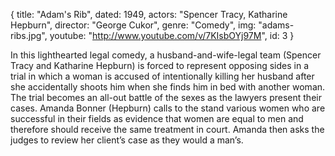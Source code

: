 {
  title: "Adam's Rib",
  dated:  1949,
  actors: "Spencer Tracy, Katharine Hepburn",
  director: "George Cukor",
  genre: "Comedy",
  img: "adams-ribs.jpg",
  youtube: "http://www.youtube.com/v/7KIsbOYj97M",
  id: 3
}

 In this lighthearted legal comedy, a husband-and-wife-legal team (Spencer Tracy and Katharine Hepburn) is forced to represent opposing sides in a trial in which a woman is accused of intentionally killing her husband after she accidentally shoots him when she finds him in bed with another woman. The trial becomes an all-out battle of the sexes as the lawyers present their cases. Amanda Bonner (Hepburn) calls to the stand various women who are successful in their fields as evidence that women are equal to men and therefore should receive the same treatment in court. Amanda then asks the judges to review her client’s case as they would a man’s. 